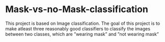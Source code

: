 # Mask-vs-no-Mask-classification
This project is based on Image classification. The goal of this project is to make atleast three reasonably good
classifiers to classify the images between two classes, which are ”wearing mask” and ”not wearing mask”

